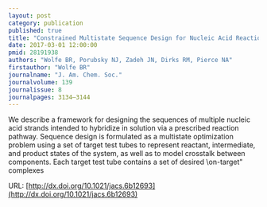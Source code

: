 ```yaml
---
layout: post
category: publication
published: true
title: "Constrained Multistate Sequence Design for Nucleic Acid Reaction Pathway Engineering"
date: 2017-03-01 12:00:00
pmid: 28191938
authors: "Wolfe BR, Porubsky NJ, Zadeh JN, Dirks RM, Pierce NA"
firstauthor: "Wolfe BR"
journalname: "J. Am. Chem. Soc."
journalvolume: 139
journalissue: 8
journalpages: 3134–3144
---
```


We describe a framework for designing the sequences of multiple nucleic acid strands intended to hybridize in solution via a prescribed reaction pathway. Sequence design is formulated as a multistate optimization problem using a set of target test tubes to represent reactant, intermediate, and product states of the system, as well as to model crosstalk between components. Each target test tube contains a set of desired \on-target\" complexes

URL: [http://dx.doi.org/10.1021/jacs.6b12693](http://dx.doi.org/10.1021/jacs.6b12693)

